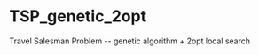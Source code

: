 TSP_genetic_2opt
================

Travel Salesman Problem -- genetic algorithm + 2opt local search 
